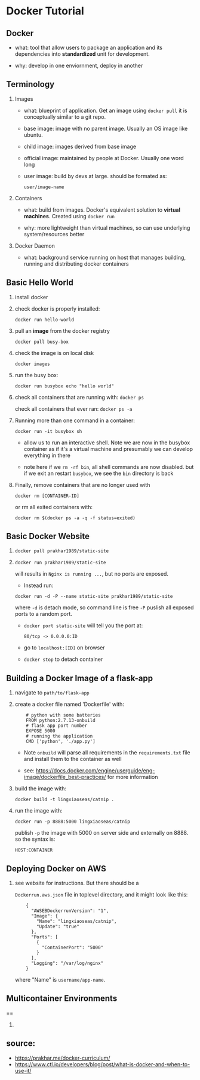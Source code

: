 # Docker Tutorial

## Docker

* what: tool that allow users to package an application and its dependencies into **standardized** unit for development. 

* why: develop in one enviornment, deploy in another

## Terminology

1. Images
	
	* what: blueprint of application. Get an image using `docker pull`
		it is conceptually similar to a git repo.

	* base image: image with no parent image. Usually an OS image like ubuntu.

	* child image: images derived from base image

	* official image: maintained by people at Docker. Usually one word long

	* user image: build by devs at large. should be formated as:

		`user/image-name`

2. Containers

	* what: build from images. Docker's equivalent solution to **virtual machines**. Created using `docker run`

	* why: more lightweight than virtual machines, so can use underlying system/resources better

3. Docker Daemon
	
	* what: background service running on host that manages 
	building, running and distributing docker containers

## Basic Hello World

1. install docker

2. check docker is properly installed:

	`docker run hello-world`

3. pull an **image** from the docker registry

	`docker pull busy-box`

4. check the image is on local disk

	`docker images`

5. run the busy box:	

	`docker run busybox echo "hello world"`

6. check all containers that are running with: `docker ps`

   check all containers that ever ran: `docker ps -a`

7. Running more than one command in a container:

	`docker run -it busybox sh`

	* allow us to run an interactive shell. Note we are now 
	in the busybox container as if it's a virtual machine
	and presumably we can develop everything in there

	* note here if we `rm -rf bin`, all shell commands are now disabled.
	  but if we exit an restart `busybox`, we see the `bin` directory is back

8. Finally, remove containers that are no longer used with
	
	`docker rm [CONTAINER-ID]`

	or rm all exited containers with:

	`docker rm $(docker ps -a -q -f status=exited)`


## Basic Docker Website

1. `docker pull prakhar1989/static-site`

2. `docker run prakhar1989/static-site` 
	
	will results in `Nginx is running ...`, but no ports are exposed. 

	* Instead run:

	`docker run -d -P --name static-site prakhar1989/static-site`

	where `-d` is detach mode, so command line is free 
	`-P` puslish all exposed ports to a random port.

	* `docker port static-site` will tell you the port at:

		`80/tcp -> 0.0.0.0:ID`

	* go to `localhost:[ID]` on browser

 	* `docker stop` to detach container


## Building a Docker Image of a flask-app

1. navigate to `path/to/flask-app`

2. create a docker file named 'Dockerfile' with:
	```
		# python with some batteries
		FROM python:2.7.13-onbuild
		# flask app port number 
		EXPOSE 5000
		# running the application 
		CMD ['python', './app.py']
	```

	* Note `onbuild` will parse all requirements in the
	`requirements.txt` file and install them to the container 
	 as well

	* see: https://docs.docker.com/engine/userguide/eng-image/dockerfile_best-practices/
	for more information

3. build the image with:

	`docker build -t lingxiaoseas/catnip .`

4. run the image with:
	
	`docker run -p 8888:5000 lingxiaoseas/catnip`

	publish `-p` the image with 5000 on server side and 
	externally on 8888. so the syntax is:

	`HOST:CONTAINER`


## Deploying Docker on AWS

1. see website for instructions. But there should be a 

	`Dockerrun.aws.json`
   file in toplevel directory, and it might look like this:

   	```
		{
		  "AWSEBDockerrunVersion": "1",
		  "Image": {
		    "Name": "lingxiaoseas/catnip",
		    "Update": "true"
		  },
		  "Ports": [
		    {
		      "ContainerPort": "5000"
		    }
		  ],
		  "Logging": "/var/log/nginx"
		}   	
   	```
   	where "Name" is `username/app-name`.

## Multicontainer Environments
==

1. 



## source: 
* https://prakhar.me/docker-curriculum/
* https://www.ctl.io/developers/blog/post/what-is-docker-and-when-to-use-it/








































